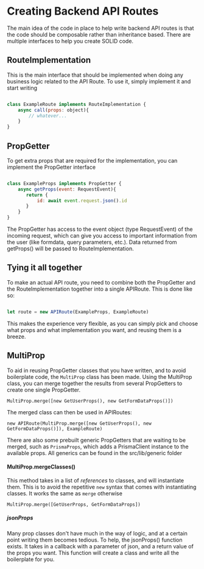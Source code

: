 # Creating Backend API Routes

The main idea of the code in place to help write backend API routes is that the code should be composable rather than inheritance based. There are multiple interfaces to help you create SOLID code.

## RouteImplementation 

This is the main interface that should be implemented when doing any business logic related to the API Route. To use it, simply implement it and start writing

```javascript

class ExampleRoute implements RouteImplementation {
    async call(props: object){
        // whatever...
    }
}
```

## PropGetter 


To get extra props that are required for the implementation, you can implement the PropGetter interface

```javascript

class ExampleProps implements PropGetter {
    async getProps(event: RequestEvent){
       return {
           id: await event.request.json().id
       }
    }
}

```

The PropGetter has access to the event object (type RequestEvent) of the incoming request, which can give you access to important information from the user (like formdata, query parameters, etc.).
Data returned from getProps() will be passed to RouteImplementation.

## Tying it all together

To make an actual API route, you need to combine both the PropGetter and the RouteImplementation together into a single APIRoute. This is done like so:

```javascript

let route = new APIRoute(ExampleProps, ExampleRoute)

```
This makes the experience very flexible, as you can simply pick and choose what props and what implementation you want, and reusing them is a breeze. 

## MultiProp

To aid in reusing PropGetter classes that you have written, and to avoid boilerplate code, the `MultiProp` class has been made. Using the MultiProp class, you can merge together the results from several PropGetters to create one single PropGetter.

```
MultiProp.merge([new GetUserProps(), new GetFormDataProps()])
```

The merged class can then be used in APIRoutes: 

```
new APIRoute(MultiProp.merge([new GetUserProps(), new GetFormDataProps()]), ExampleRoute)
```

There are also some prebuilt generic PropGetters that are waiting to be merged, such as `PrismaProps`, which adds a PrismaClient instance to the available props. All generics can be found in the src/lib/generic folder

#### MultiProp.mergeClasses()

This method takes in a list of _references_ to classes, and will instantiate them. This is to avoid the repetitive `new` syntax that comes with instantiating classes. It works the same as `merge` otherwise

```
MultiProp.merge([GetUserProps, GetFormDataProps])
```

##### jsonProps

Many prop classes don't have much in the way of logic, and at a certain point writing them becomes tedious. To help, the jsonProps() function exists. It takes in a callback with a parameter of json, and a return value of the props you want. This function will create a class and write all the boilerplate for you.
